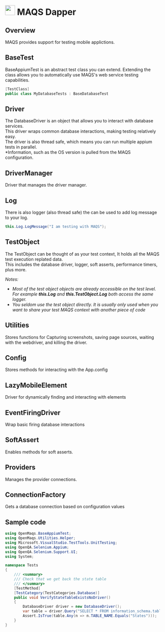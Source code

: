 # <img src="resources/maqslogo.ico" height="32" width="32"> MAQS Dapper

## Overview
MAQS provides support for testing mobile applictions.  	

## BaseTest
BaseAppiumTest is an abstract test class you can extend.  Extending the class allows you to automatically use MAQS's web service testing capabilities.
```csharp
[TestClass]
public class MyDatabaseTests : BaseDatabaseTest
```

## Driver
The DatabaseDriver is an object that allows you to interact with database services.  
This driver wraps common database interactions, making testing relatively easy.  
The driver is also thread safe, which means you can run multiple appium tests in parallel.  
*Information, such as the OS version is pulled from the MAQS configuration.

## DriverManager
Driver that manages the driver manager.

## Log
There is also logger (also thread safe) the can be used to add log message to your log.
```csharp
this.Log.LogMessage("I am testing with MAQS");
```

## TestObject
The TestObject can be thought of as your test context, It holds all the MAQS test execution replated data.  
This includes the database driver, logger, soft asserts, performance timers, plus more.

*Notes:*  
* *Most of the test object objects are already accessible on the test level. For example **this.Log** and **this.TestObject.Log** both access the same logger.*
* *You seldom use the test object directly. It is usually only used when you want to share your test MAQS context with another piece of code*

## Utilities
Stores functions for Capturing screenshots, saving page sources, waiting with the webdriver, and killing the driver.

## Config
Stores methods for interacting with the App.config

## LazyMobileElement
Driver for dynamically finding and interacting with elements

## EventFiringDriver
Wrap basic firing database interactions

## SoftAssert
Enables methods for soft asserts.

## Providers
Manages the provider connections.

## ConnectionFactory
Gets a database connection based on configuration values

## Sample code
```csharp
using OpenMaqs.BaseAppiumTest;
using OpenMaqs.Utilities.Helper;
using Microsoft.VisualStudio.TestTools.UnitTesting;
using OpenQA.Selenium.Appium;
using OpenQA.Selenium.Support.UI;
using System;

namespace Tests
{
    /// <summary>
    /// Check that we get back the state table
    /// </summary>
    [TestMethod]
    [TestCategory(TestCategories.Database)]
    public void VerifyStateTableExistsNoDriver()
    {
        DatabaseDriver driver = new DatabaseDriver();
        var table = driver.Query("SELECT * FROM information_schema.tables");
        Assert.IsTrue(table.Any(n => n.TABLE_NAME.Equals("States")));
    }
}
```